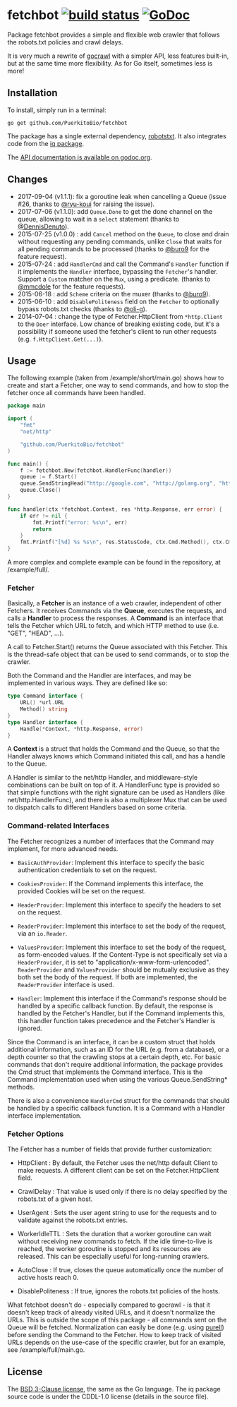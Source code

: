 # fetchbot [![build status](https://secure.travis-ci.org/PuerkitoBio/fetchbot.svg)](http://travis-ci.org/PuerkitoBio/fetchbot) [![GoDoc](https://godoc.org/github.com/PuerkitoBio/fetchbot?status.svg)](http://godoc.org/github.com/PuerkitoBio/fetchbot)

Package fetchbot provides a simple and flexible web crawler that follows the robots.txt
policies and crawl delays.

It is very much a rewrite of [gocrawl](https://github.com/PuerkitoBio/gocrawl) with a
simpler API, less features built-in, but at the same time more flexibility. As for Go
itself, sometimes less is more!

## Installation

To install, simply run in a terminal:

    go get github.com/PuerkitoBio/fetchbot

The package has a single external dependency, [robotstxt](https://github.com/temoto/robotstxt-go). It also integrates code from the [iq package](https://github.com/kylelemons/iq).

The [API documentation is available on godoc.org](http://godoc.org/github.com/PuerkitoBio/fetchbot).

## Changes

* 2017-09-04 (v1.1.1): fix a goroutine leak when cancelling a Queue (issue #26, thanks to [@ryu-koui][ryu] for raising the issue).
* 2017-07-06 (v1.1.0): add `Queue.Done` to get the done channel on the queue, allowing to wait in a `select` statement (thanks to [@DennisDenuto][denuto]).
* 2015-07-25 (v1.0.0) : add `Cancel` method on the `Queue`, to close and drain without requesting any pending commands, unlike `Close` that waits for all pending commands to be processed (thanks to [@buro9][buro9] for the feature request).
* 2015-07-24 : add `HandlerCmd` and call the Command's `Handler` function if it implements the `Handler` interface, bypassing the `Fetcher`'s handler. Support a `Custom` matcher on the `Mux`, using a predicate. (thanks to [@mmcdole][mmcdole] for the feature requests).
* 2015-06-18 : add `Scheme` criteria on the muxer (thanks to [@buro9][buro9]).
* 2015-06-10 : add `DisablePoliteness` field on the `Fetcher` to optionally bypass robots.txt checks (thanks to [@oli-g][oli]).
* 2014-07-04 : change the type of Fetcher.HttpClient from `*http.Client` to the `Doer` interface. Low chance of breaking existing code, but it's a possibility if someone used the fetcher's client to run other requests (e.g. `f.HttpClient.Get(...)`).

## Usage

The following example (taken from /example/short/main.go) shows how to create and
start a Fetcher, one way to send commands, and how to stop the fetcher once all
commands have been handled.

```go
package main

import (
	"fmt"
	"net/http"

	"github.com/PuerkitoBio/fetchbot"
)

func main() {
	f := fetchbot.New(fetchbot.HandlerFunc(handler))
	queue := f.Start()
	queue.SendStringHead("http://google.com", "http://golang.org", "http://golang.org/doc")
	queue.Close()
}

func handler(ctx *fetchbot.Context, res *http.Response, err error) {
	if err != nil {
		fmt.Printf("error: %s\n", err)
		return
	}
	fmt.Printf("[%d] %s %s\n", res.StatusCode, ctx.Cmd.Method(), ctx.Cmd.URL())
}
```

A more complex and complete example can be found in the repository, at /example/full/.

### Fetcher

Basically, a **Fetcher** is an instance of a web crawler, independent of other Fetchers.
It receives Commands via the **Queue**, executes the requests, and calls a **Handler** to
process the responses. A **Command** is an interface that tells the Fetcher which URL to
fetch, and which HTTP method to use (i.e. "GET", "HEAD", ...).

A call to Fetcher.Start() returns the Queue associated with this Fetcher. This is the
thread-safe object that can be used to send commands, or to stop the crawler.

Both the Command and the Handler are interfaces, and may be implemented in various ways.
They are defined like so:

```go
type Command interface {
	URL() *url.URL
	Method() string
}
type Handler interface {
	Handle(*Context, *http.Response, error)
}
```

A **Context** is a struct that holds the Command and the Queue, so that the Handler always
knows which Command initiated this call, and has a handle to the Queue.

A Handler is similar to the net/http Handler, and middleware-style combinations can
be built on top of it. A HandlerFunc type is provided so that simple functions
with the right signature can be used as Handlers (like net/http.HandlerFunc), and there
is also a multiplexer Mux that can be used to dispatch calls to different Handlers
based on some criteria.

### Command-related Interfaces

The Fetcher recognizes a number of interfaces that the Command may implement, for
more advanced needs.

* `BasicAuthProvider`: Implement this interface to specify the basic authentication
credentials to set on the request.

* `CookiesProvider`: If the Command implements this interface, the provided Cookies
will be set on the request.

* `HeaderProvider`: Implement this interface to specify the headers to set on the
request.

* `ReaderProvider`: Implement this interface to set the body of the request, via
an `io.Reader`.

* `ValuesProvider`: Implement this interface to set the body of the request, as
form-encoded values. If the Content-Type is not specifically set via a `HeaderProvider`,
it is set to "application/x-www-form-urlencoded". `ReaderProvider` and `ValuesProvider`
should be mutually exclusive as they both set the body of the request. If both are
implemented, the `ReaderProvider` interface is used.

* `Handler`: Implement this interface if the Command's response should be handled
by a specific callback function. By default, the response is handled by the Fetcher's
Handler, but if the Command implements this, this handler function takes precedence
and the Fetcher's Handler is ignored.

Since the Command is an interface, it can be a custom struct that holds additional
information, such as an ID for the URL (e.g. from a database), or a depth counter
so that the crawling stops at a certain depth, etc. For basic commands that don't
require additional information, the package provides the Cmd struct that implements
the Command interface. This is the Command implementation used when using the
various Queue.SendString\* methods.

There is also a convenience `HandlerCmd` struct for the commands that should be handled
by a specific callback function. It is a Command with a Handler interface implementation.

### Fetcher Options

The Fetcher has a number of fields that provide further customization:

* HttpClient : By default, the Fetcher uses the net/http default Client to make requests. A
different client can be set on the Fetcher.HttpClient field.

* CrawlDelay : That value is used only if there is no delay specified
by the robots.txt of a given host.

* UserAgent : Sets the user agent string to use for the requests and to validate
against the robots.txt entries.

* WorkerIdleTTL : Sets the duration that a worker goroutine can wait without receiving
new commands to fetch. If the idle time-to-live is reached, the worker goroutine
is stopped and its resources are released. This can be especially useful for
long-running crawlers.

* AutoClose : If true, closes the queue automatically once the number of active hosts
reach 0.

* DisablePoliteness : If true, ignores the robots.txt policies of the hosts.

What fetchbot doesn't do - especially compared to gocrawl - is that it doesn't
keep track of already visited URLs, and it doesn't normalize the URLs. This is outside
the scope of this package - all commands sent on the Queue will be fetched.
Normalization can easily be done (e.g. using [purell](https://github.com/PuerkitoBio/purell)) before sending the Command to the Fetcher.
How to keep track of visited URLs depends on the use-case of the specific crawler,
but for an example, see /example/full/main.go.

## License

The [BSD 3-Clause license](http://opensource.org/licenses/BSD-3-Clause), the same as
the Go language. The iq package source code is under the CDDL-1.0 license (details in
the source file).

[oli]: https://github.com/oli-g
[buro9]: https://github.com/buro9
[mmcdole]: https://github.com/mmcdole
[denuto]: https://github.com/DennisDenuto
[ryu]: https://github.com/ryu-koui

